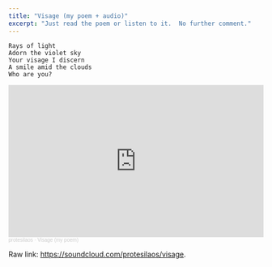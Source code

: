 ```yaml
---
title: "Visage (my poem + audio)"
excerpt: "Just read the poem or listen to it.  No further comment."
---
```


```
Rays of light
Adorn the violet sky
Your visage I discern
A smile amid the clouds
Who are you?
```

<iframe width="100%" height="300" scrolling="no" frameborder="no" allow="autoplay" src="https://w.soundcloud.com/player/?url=https%3A//api.soundcloud.com/tracks/1401971290&color=%23ff5500&auto_play=false&hide_related=false&show_comments=true&show_user=true&show_reposts=false&show_teaser=true&visual=true"></iframe><div style="font-size: 10px; color: #cccccc;line-break: anywhere;word-break: normal;overflow: hidden;white-space: nowrap;text-overflow: ellipsis; font-family: Interstate,Lucida Grande,Lucida Sans Unicode,Lucida Sans,Garuda,Verdana,Tahoma,sans-serif;font-weight: 100;"><a href="https://soundcloud.com/protesilaos" title="protesilaos" target="_blank" style="color: #cccccc; text-decoration: none;">protesilaos</a> · <a href="https://soundcloud.com/protesilaos/visage-my-poem" title="Visage (my poem)" target="_blank" style="color: #cccccc; text-decoration: none;">Visage (my poem)</a></div>

Raw link: <https://soundcloud.com/protesilaos/visage>.
